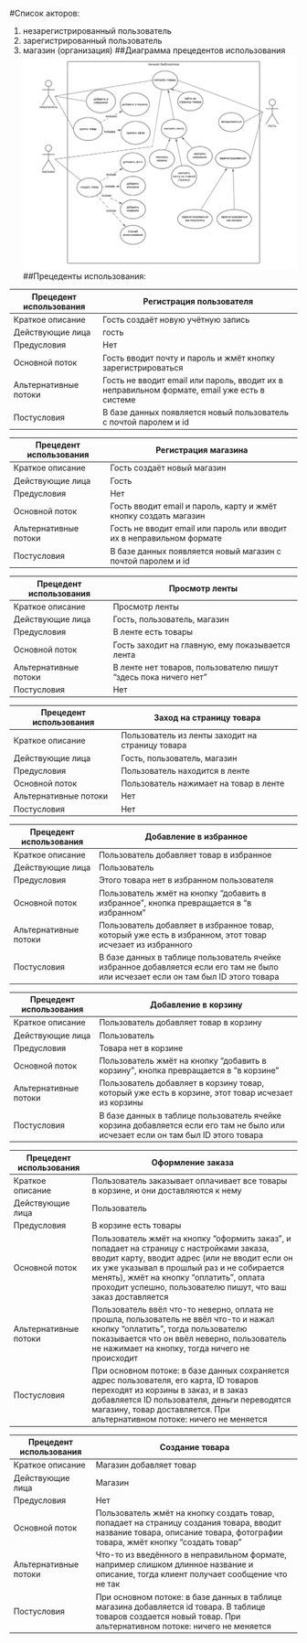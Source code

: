 #Список акторов:
1. незарегистрированный пользователь
2. зарегистрированный пользователь
3. магазин (организация)
##Диаграмма прецедентов использования
![img_1.png](use_cases_diagram.png)
##Прецеденты использования:


|Прецедент использования | Регистрация пользователя|
|------------------------|-------------------------|
Краткое описание | Гость создаёт новую учётную запись |
Действующие лица | гость |
Предусловия | Нет |
Основной поток | Гость вводит почту и пароль и жмёт кнопку зарегистрироваться |
Альтернативные потоки | Гость не вводит email или пароль, вводит их в неправильном формате, email уже есть в системе |
Постусловия | В базе данных появляется новый пользователь с почтой паролем и id |

|Прецедент использования | Регистрация магазина |
|------------------------|-------------------------|
Краткое описание | Гость создаёт новый магазин |
Действующие лица | Гость |
Предусловия | Нет |
Основной поток | Гость вводит email и пароль, карту и жмёт кнопку создать магазин |
Альтернативные потоки | Гость не вводит email или пароль или вводит их в неправильном формате |
Постусловия | В базе данных появляется новый магазин с почтой паролем и id |

| Прецедент использования | Просмотр ленты |
|------------------------|-------------------------|
| Краткое описание | Просмотр ленты |
| Действующие лица |Гость, пользователь, магазин |
| Предусловия | В ленте есть товары |
| Основной поток | Гость заходит на главную, ему показывается лента |
| Альтернативные потоки | В ленте нет товаров, пользователю пишут “здесь пока ничего нет” |
| Постусловия |Нет |

| Прецедент использования | Заход на страницу товара |
|------------------------|-------------------------|
| Краткое описание | Пользователь из ленты заходит на страницу товара |
| Действующие лица | Гость, пользователь, магазин |
| Предусловия |Пользователь находится в ленте |
| Основной поток | Пользователь нажимает на товар в ленте |
| Альтернативные потоки | Нет |
| Постусловия | Нет |

| Прецедент использования | Добавление в избранное |
|------------------------|-------------------------|
| Краткое описание | Пользователь добавляет товар в избранное |
| Действующие лица | Пользователь |
| Предусловия | Этого товара нет в избранном пользователя |
| Основной поток | Пользователь жмёт на кнопку “добавить в избранное”, кнопка превращается в “в избранном” |
| Альтернативные потоки | Пользователь добавляет в избранное товар, который уже есть в избранном, этот товар исчезает из избранного |
| Постусловия | В базе данных в таблице пользователь ячейке избранное добавляется если его там не было или исчезает если он там был ID этого товара |

| Прецедент использования | Добавление в корзину |
|------------------------|-------------------------|
| Краткое описание | Пользователь добавляет товар в корзину |
| Действующие лица | Пользователь |
|Предусловия | Товара нет в корзине |
| Основной поток | Пользователь жмёт на кнопку “добавить в корзину”, кнопка превращается в “в корзине” |
| Альтернативные потоки | Пользователь добавляет в корзину товар, который уже есть в корзине, этот товар исчезает из корзины |
| Постусловия | В базе данных в таблице пользователь ячейке корзина добавляется если его там не было или исчезает если он там был ID этого товара |

| Прецедент использования | Оформление заказа |
|------------------------|-------------------------|
| Краткое описание | Пользователь заказывает оплачивает все товары в корзине, и они доставляются к нему |
| Действующие лица | Пользователь |
| Предусловия | В корзине есть товары |
| Основной поток | Пользователь жмёт на кнопку “оформить заказ”, и попадает на страницу с настройками заказа, вводит карту, вводит адрес (или не вводит если он их уже указывал в прошлый раз и не собирается менять), жмёт на кнопку “оплатить”, оплата проходит успешно, пользователю пишут, что ваш заказ доставляется |
| Альтернативные потоки | Пользователь ввёл что-то неверно, оплата не прошла, пользователь не ввёл что-то и нажал кнопку “оплатить”, тогда пользователю показывается что он ввёл неверно, пользователь не нажимает на кнопку, тогда ничего не происходит |
| Постусловия |При основном потоке: в базе данных сохраняется адрес пользователя, его карта, ID товаров переходят из корзины в заказ, и в заказ добавляется ID пользователя, деньги переводятся магазину, товар доставляется. При альтернативном потоке: ничего не меняется |

| Прецедент использования | Создание товара |
|------------------------|-------------------------|
| Краткое описание | Магазин добавляет товар |
| Действующие лица | Магазин |
| Предусловия | Нет |
Основной поток | Пользователь жмёт на кнопку создать товар, попадает на страницу создания товара, вводит название товара, описание товара, фотографии товара, жмёт кнопку “создать товар” |
| Альтернативные потоки | Что-то из введённого в неправильном формате, например слишком длинное название и описание, тогда клиент получает сообщение что не так |
| Постусловия | При основном потоке: в базе данных в таблице магазина добавляется id товара. В таблице товаров создается новый товар. При альтернативном потоке: ничего не меняется |